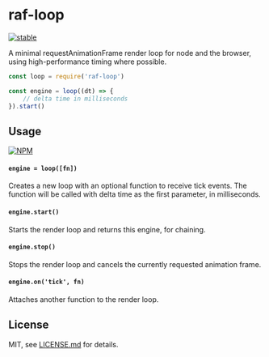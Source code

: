 # raf-loop

[![stable](http://badges.github.io/stability-badges/dist/stable.svg)](http://github.com/badges/stability-badges)

A minimal requestAnimationFrame render loop for node and the browser, using high-performance timing where possible.

```js
const loop = require('raf-loop')

const engine = loop((dt) => {
    // delta time in milliseconds 
}).start()
```

## Usage

[![NPM](https://nodei.co/npm/raf-loop.png)](https://nodei.co/npm/raf-loop/)

#### `engine = loop([fn])`

Creates a new loop with an optional function to receive tick events. The function will be called with delta time as the first parameter, in milliseconds.

#### `engine.start()`

Starts the render loop and returns this engine, for chaining.

#### `engine.stop()`

Stops the render loop and cancels the currently requested animation frame.

#### `engine.on('tick', fn)`

Attaches another function to the render loop.

## License

MIT, see [LICENSE.md](http://github.com/mattdesl/raf-loop/blob/master/LICENSE.md) for details.
